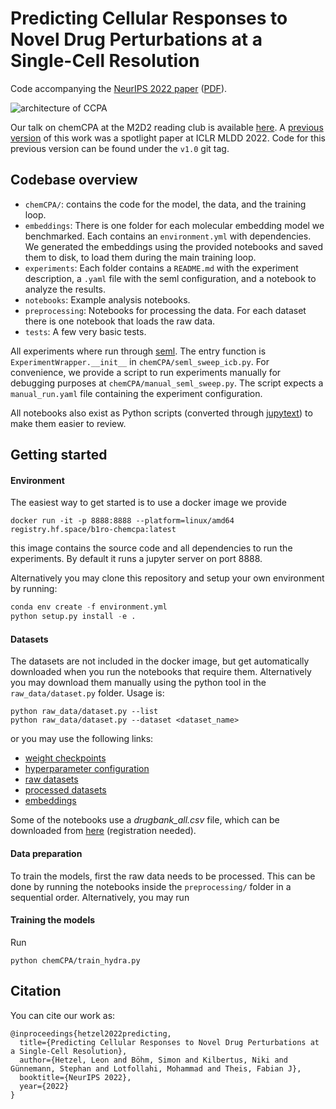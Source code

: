 # Predicting Cellular Responses to Novel Drug Perturbations at a Single-Cell Resolution

Code accompanying the [NeurIPS 2022 paper](https://neurips.cc/virtual/2022/poster/53227) ([PDF](https://openreview.net/pdf?id=vRrFVHxFiXJ)).

![architecture of CCPA](docs/chemCPA.png)

Our talk on chemCPA at the M2D2 reading club is available [here](https://m2d2.io/talks/m2d2/predicting-single-cell-perturbation-responses-for-unseen-drugs/).
A [previous version](https://arxiv.org/abs/2204.13545) of this work was a spotlight paper at ICLR MLDD 2022.
Code for this previous version can be found under the `v1.0` git tag.

## Codebase overview

- `chemCPA/`: contains the code for the model, the data, and the training loop.
- `embeddings`: There is one folder for each molecular embedding model we benchmarked. Each contains an `environment.yml` with dependencies. We generated the embeddings using the provided notebooks and saved them to disk, to load them during the main training loop.
- `experiments`: Each folder contains a `README.md` with the experiment description, a `.yaml` file with the seml configuration, and a notebook to analyze the results.
- `notebooks`: Example analysis notebooks.
- `preprocessing`: Notebooks for processing the data. For each dataset there is one notebook that loads the raw data.
- `tests`: A few very basic tests.

All experiments where run through [seml](https://github.com/TUM-DAML/seml).
The entry function is `ExperimentWrapper.__init__` in `chemCPA/seml_sweep_icb.py`.
For convenience, we provide a script to run experiments manually for debugging purposes at `chemCPA/manual_seml_sweep.py`.
The script expects a `manual_run.yaml` file containing the experiment configuration.

All notebooks also exist as Python scripts (converted through [jupytext](https://github.com/mwouts/jupytext)) to make them easier to review.

## Getting started

#### Environment
The easiest way to get started is to use a docker image we provide
```
docker run -it -p 8888:8888 --platform=linux/amd64 registry.hf.space/b1ro-chemcpa:latest
```
this image contains the source code and all dependencies to run the experiments.
By default it runs a jupyter server on port 8888.

Alternatively you may clone this repository and setup your own environment by running:

```python
conda env create -f environment.yml
python setup.py install -e .
```



#### Datasets
The datasets are not included in the docker image, but get automatically downloaded when you run the notebooks that require them. Alternatively you may download them manually using the python tool in the `raw_data/dataset.py` folder. Usage is:
```
python raw_data/dataset.py --list
python raw_data/dataset.py --dataset <dataset_name>
```

or you may use the following links:
- [weight checkpoints](https://f003.backblazeb2.com/file/chemCPA-models/chemCPA_models.zip)
- [hyperparameter configuration](https://f003.backblazeb2.com/file/chemCPA-models/finetuning_num_genes.json)
- [raw datasets](https://dl.fbaipublicfiles.com/dlp/cpa_binaries.tar)
- [processed datasets](https://f003.backblazeb2.com/file/chemCPA-datasets/)
- [embeddings](https://drive.google.com/drive/folders/1KzkhYptcW3uT3j4GQpDdAC1DXEuXe49J?usp=share_link)

Some of the notebooks use a *drugbank_all.csv* file, which can be downloaded from [here](https://go.drugbank.com/) (registration needed).

#### Data preparation
To train the models, first the raw data needs to be processed.
This can be done by running the notebooks inside the `preprocessing/` folder in a sequential order.
Alternatively, you may run 

#### Training the models
Run 
```
python chemCPA/train_hydra.py
```

## Citation

You can cite our work as:

```
@inproceedings{hetzel2022predicting,
  title={Predicting Cellular Responses to Novel Drug Perturbations at a Single-Cell Resolution},
  author={Hetzel, Leon and Böhm, Simon and Kilbertus, Niki and Günnemann, Stephan and Lotfollahi, Mohammad and Theis, Fabian J},
  booktitle={NeurIPS 2022},
  year={2022}
}
```
